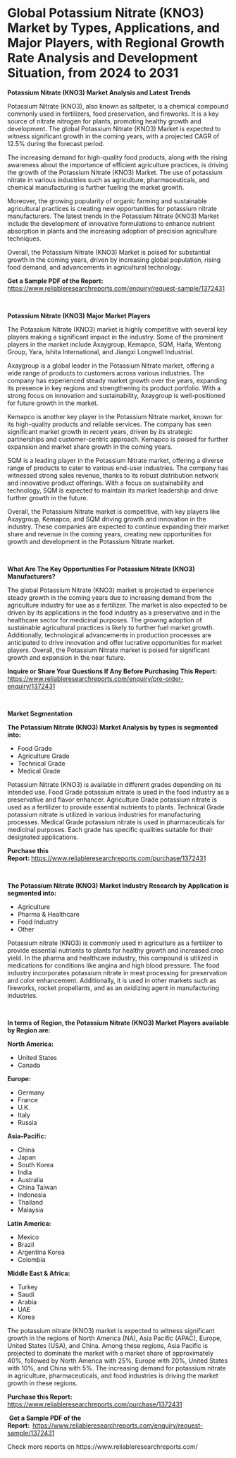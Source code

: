 <p><h1>Global Potassium Nitrate (KNO3) Market by Types, Applications, and Major Players, with Regional Growth Rate Analysis and Development Situation, from 2024 to 2031</h1></p><p><strong>Potassium Nitrate (KNO3) Market Analysis and Latest Trends</strong></p>
<p><p>Potassium Nitrate (KNO3), also known as saltpeter, is a chemical compound commonly used in fertilizers, food preservation, and fireworks. It is a key source of nitrate nitrogen for plants, promoting healthy growth and development. The global Potassium Nitrate (KNO3) Market is expected to witness significant growth in the coming years, with a projected CAGR of 12.5% during the forecast period. </p><p>The increasing demand for high-quality food products, along with the rising awareness about the importance of efficient agriculture practices, is driving the growth of the Potassium Nitrate (KNO3) Market. The use of potassium nitrate in various industries such as agriculture, pharmaceuticals, and chemical manufacturing is further fueling the market growth.</p><p>Moreover, the growing popularity of organic farming and sustainable agricultural practices is creating new opportunities for potassium nitrate manufacturers. The latest trends in the Potassium Nitrate (KNO3) Market include the development of innovative formulations to enhance nutrient absorption in plants and the increasing adoption of precision agriculture techniques.</p><p>Overall, the Potassium Nitrate (KNO3) Market is poised for substantial growth in the coming years, driven by increasing global population, rising food demand, and advancements in agricultural technology.</p></p>
<p><strong>Get a Sample PDF of the Report:&nbsp;</strong> <a href="https://www.reliableresearchreports.com/enquiry/request-sample/1372431">https://www.reliableresearchreports.com/enquiry/request-sample/1372431</a></p>
<p>&nbsp;</p>
<p><strong>Potassium Nitrate (KNO3) Major Market Players</strong></p>
<p><p>The Potassium Nitrate (KNO3) market is highly competitive with several key players making a significant impact in the industry. Some of the prominent players in the market include Axaygroup, Kemapco, SQM, Haifa, Wentong Group, Yara, Ishita International, and Jiangxi Longwell Industrial.</p><p>Axaygroup is a global leader in the Potassium Nitrate market, offering a wide range of products to customers across various industries. The company has experienced steady market growth over the years, expanding its presence in key regions and strengthening its product portfolio. With a strong focus on innovation and sustainability, Axaygroup is well-positioned for future growth in the market.</p><p>Kemapco is another key player in the Potassium Nitrate market, known for its high-quality products and reliable services. The company has seen significant market growth in recent years, driven by its strategic partnerships and customer-centric approach. Kemapco is poised for further expansion and market share growth in the coming years.</p><p>SQM is a leading player in the Potassium Nitrate market, offering a diverse range of products to cater to various end-user industries. The company has witnessed strong sales revenue, thanks to its robust distribution network and innovative product offerings. With a focus on sustainability and technology, SQM is expected to maintain its market leadership and drive further growth in the future.</p><p>Overall, the Potassium Nitrate market is competitive, with key players like Axaygroup, Kemapco, and SQM driving growth and innovation in the industry. These companies are expected to continue expanding their market share and revenue in the coming years, creating new opportunities for growth and development in the Potassium Nitrate market.</p></p>
<p>&nbsp;</p>
<p><strong>What Are The Key Opportunities For Potassium Nitrate (KNO3) Manufacturers?</strong></p>
<p><p>The global Potassium Nitrate (KNO3) market is projected to experience steady growth in the coming years due to increasing demand from the agriculture industry for use as a fertilizer. The market is also expected to be driven by its applications in the food industry as a preservative and in the healthcare sector for medicinal purposes. The growing adoption of sustainable agricultural practices is likely to further fuel market growth. Additionally, technological advancements in production processes are anticipated to drive innovation and offer lucrative opportunities for market players. Overall, the Potassium Nitrate market is poised for significant growth and expansion in the near future.</p></p>
<p><strong>Inquire or Share Your Questions If Any Before Purchasing This Report:</strong> <a href="https://www.reliableresearchreports.com/enquiry/pre-order-enquiry/1372431">https://www.reliableresearchreports.com/enquiry/pre-order-enquiry/1372431</a></p>
<p>&nbsp;</p>
<p><strong>Market Segmentation</strong></p>
<p><strong>The Potassium Nitrate (KNO3) Market Analysis by types is segmented into:</strong></p>
<p><ul><li>Food Grade</li><li>Agriculture Grade</li><li>Technical Grade</li><li>Medical Grade</li></ul></p>
<p><p>Potassium Nitrate (KNO3) is available in different grades depending on its intended use. Food Grade potassium nitrate is used in the food industry as a preservative and flavor enhancer. Agriculture Grade potassium nitrate is used as a fertilizer to provide essential nutrients to plants. Technical Grade potassium nitrate is utilized in various industries for manufacturing processes. Medical Grade potassium nitrate is used in pharmaceuticals for medicinal purposes. Each grade has specific qualities suitable for their designated applications.</p></p>
<p><strong>Purchase this Report:&nbsp;</strong><a href="https://www.reliableresearchreports.com/purchase/1372431">https://www.reliableresearchreports.com/purchase/1372431</a></p>
<p>&nbsp;</p>
<p><strong>The Potassium Nitrate (KNO3) Market Industry Research by Application is segmented into:</strong></p>
<p><ul><li>Agriculture</li><li>Pharma & Healthcare</li><li>Food Industry</li><li>Other</li></ul></p>
<p><p>Potassium nitrate (KNO3) is commonly used in agriculture as a fertilizer to provide essential nutrients to plants for healthy growth and increased crop yield. In the pharma and healthcare industry, this compound is utilized in medications for conditions like angina and high blood pressure. The food industry incorporates potassium nitrate in meat processing for preservation and color enhancement. Additionally, it is used in other markets such as fireworks, rocket propellants, and as an oxidizing agent in manufacturing industries.</p></p>
<p>&nbsp;</p>
<p><strong>In terms of Region, the Potassium Nitrate (KNO3) Market Players available by Region are:</strong></p>
<p>
    <p> <strong> North America: </strong>
        <ul>
            <li>United States</li>
            <li>Canada</li>
        </ul>
        </p> 
    <p> <strong> Europe: </strong>
        <ul>
            <li>Germany</li>
            <li>France</li>
            <li>U.K.</li>
            <li>Italy</li>
            <li>Russia</li>
        </ul>
        </p> 
    <p> <strong> Asia-Pacific: </strong>
        <ul>
            <li>China</li>
            <li>Japan</li>
            <li>South Korea</li>
            <li>India</li>
            <li>Australia</li>
            <li>China Taiwan</li>
            <li>Indonesia</li>
            <li>Thailand</li>
            <li>Malaysia</li>
        </ul>
        </p> 
    <p> <strong> Latin America: </strong>
        <ul>
            <li>Mexico</li>
            <li>Brazil</li>
            <li>Argentina Korea</li>
            <li>Colombia</li>
        </ul>
        </p> 
    <p> <strong> Middle East & Africa: </strong>
        <ul>
            <li>Turkey</li>
            <li>Saudi</li>
            <li>Arabia</li>
            <li>UAE</li>
            <li>Korea</li>
        </ul>
    </p>
    </p>
<p><p>The potassium nitrate (KNO3) market is expected to witness significant growth in the regions of North America (NA), Asia Pacific (APAC), Europe, United States (USA), and China. Among these regions, Asia Pacific is projected to dominate the market with a market share of approximately 40%, followed by North America with 25%, Europe with 20%, United States with 10%, and China with 5%. The increasing demand for potassium nitrate in agriculture, pharmaceuticals, and food industries is driving the market growth in these regions.</p></p>
<p><strong>Purchase this Report: </strong><a href="https://www.reliableresearchreports.com/purchase/1372431">https://www.reliableresearchreports.com/purchase/1372431</a></p>
<p>&nbsp;<strong>Get a Sample PDF of the Report:&nbsp;&nbsp;</strong><a href="https://www.reliableresearchreports.com/enquiry/request-sample/1372431">https://www.reliableresearchreports.com/enquiry/request-sample/1372431</a></p>
<p><strong></strong></p>
<p>Check more reports on https://www.reliableresearchreports.com/</p>